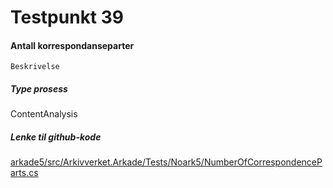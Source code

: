 # Testpunkt 39
#### Antall korrespondanseparter

```
Beskrivelse
```

##### Type prosess
ContentAnalysis

##### Lenke til github-kode
[arkade5/src/Arkivverket.Arkade/Tests/Noark5/NumberOfCorrespondenceParts.cs](https://github.com/arkivverket/arkade5/blob/master/src/Arkivverket.Arkade/Tests/Noark5/NumberOfCorrespondenceParts.cs)